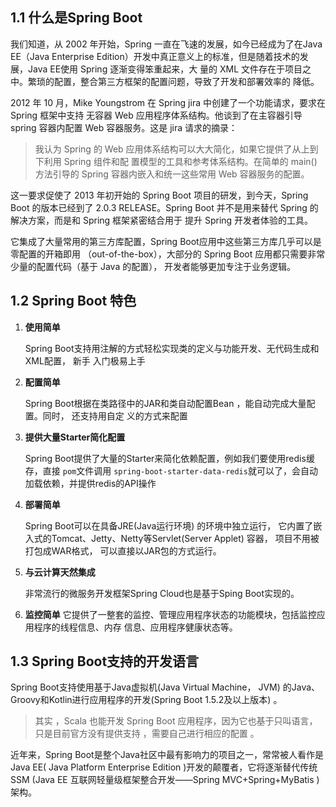 

## 1.1 什么是Spring Boot

我们知道，从 2002 年开始，Spring 一直在飞速的发展，如今已经成为了在Java EE（Java Enterprise
Edition）开发中真正意义上的标准，但是随着技术的发展，Java EE使用 Spring 逐渐变得笨重起来，大
量的 XML 文件存在于项目之中。繁琐的配置，整合第三方框架的配置问题，导致了开发和部署效率的
降低。

2012 年 10 月，Mike Youngstrom 在 Spring jira 中创建了一个功能请求，要求在 Spring 框架中支持
无容器 Web 应用程序体系结构。他谈到了在主容器引导 spring 容器内配置 Web 容器服务。这是 jira
请求的摘录：

> 我认为 Spring 的 Web 应用体系结构可以大大简化，如果它提供了从上到下利用 Spring 组件和配
> 置模型的工具和参考体系结构。在简单的 main() 方法引导的 Spring 容器内嵌入和统一这些常用
> Web 容器服务的配置。

这一要求促使了 2013 年初开始的 Spring Boot 项目的研发，到今天，Spring Boot 的版本已经到了
2.0.3 RELEASE。Spring Boot 并不是用来替代 Spring 的解决方案，而是和 Spring 框架紧密结合用于
提升 Spring 开发者体验的工具。

它集成了大量常用的第三方库配置，Spring Boot应用中这些第三方库几乎可以是零配置的开箱即用
（out-of-the-box），大部分的 Spring Boot 应用都只需要非常少量的配置代码（基于 Java 的配置），
开发者能够更加专注于业务逻辑。



## 1.2 Spring Boot 特色

1. **使用简单**

   Spring Boot支持用注解的方式轻松实现类的定义与功能开发、无代码生成和XML配置， 新手
   入门极易上手

2. **配置简单**

   Spring Boot根据在类路径中的JAR和类自动配置Bean ，能自动完成大量配置。同时， 还支持用自定
   义的方式来配置

3. **提供大量Starter简化配置**

   Spring Boot提供了大量的Starter来简化依赖配置，例如我们要使用redis缓存，直接 `pom`文件调用 `spring-boot-starter-data-redis`就可以了，会自动加载依赖，并提供redis的API操作

4. **部署简单**

   Spring Boot可以在具备JRE(Java运行环境) 的环境中独立运行， 它内置了嵌入式的Tomcat、Jetty、Netty等Servlet(Server Applet) 容器， 项目不用被打包成WAR格式， 可以直接以JAR包的方式运行。

5. **与云计算天然集成**

   非常流行的微服务开发框架Spring Cloud也是基于Sping Boot实现的。

6. **监控简单**
   它提供了一整套的监控、管理应用程序状态的功能模块，包括监控应用程序的线程信息、内存
   信息、应用程序健康状态等。



## 1.3 Spring Boot支持的开发语言

Spring Boot支持使用基于Java虚拟机(Java Virtual Machine， JVM) 的Java、Groovy和Kotlin进行应用程序的开发(Spring Boot 1.5.2及以上版本) 。

> 其实 ，Scala 也能开发 Spring Boot 应用程序，因为它也基于只叫语言，只是目前官方没有提供支持 ，需要自己进行相应的配置 。

近年来，Spring Boot是整个Java社区中最有影响力的项目之一，常常被人看作是Java EE( Java Platform Enterprise Edition )开发的颠覆者，它将逐渐替代传统SSM (Java EE 互联网轻量级框架整合开发——Spring MVC+Spring+MyBatis )架构。





















